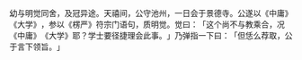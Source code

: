 幼与明觉同舍，及冠异途。天禧间，公守池州，一日会于景德寺。公遂以《中庸》​《大学》​，参以《楞严》符宗门语句，质明觉。觉曰：​「这个尚不与教乘合，况《中庸》​《大学》耶？学士要径捷理会此事。​」乃弹指一下曰：​「但恁么荐取，公于言下领旨。​」